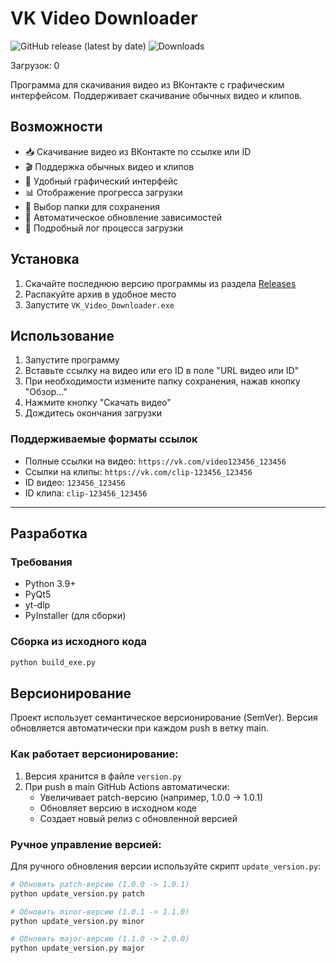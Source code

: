 # VK Video Downloader

![GitHub release (latest by date)](https://img.shields.io/github/v/release/Fellmonkey/vk_video_downloader)
![Downloads](https://img.shields.io/github/downloads/Fellmonkey/vk_video_downloader/total)

Загрузок: 0

Программа для скачивания видео из ВКонтакте с графическим интерфейсом. Поддерживает скачивание обычных видео и клипов.

## Возможности

- 📥 Скачивание видео из ВКонтакте по ссылке или ID
- 🎬 Поддержка обычных видео и клипов
- 👀 Удобный графический интерфейс
- 📊 Отображение прогресса загрузки
- 💾 Выбор папки для сохранения
- 🔄 Автоматическое обновление зависимостей
- 📝 Подробный лог процесса загрузки

## Установка

1. Скачайте последнюю версию программы из раздела [Releases](https://github.com/Fellmonkey/vk_video_downloader/releases)
2. Распакуйте архив в удобное место
3. Запустите `VK_Video_Downloader.exe`

## Использование

1. Запустите программу
2. Вставьте ссылку на видео или его ID в поле "URL видео или ID"
3. При необходимости измените папку сохранения, нажав кнопку "Обзор..."
4. Нажмите кнопку "Скачать видео"
5. Дождитесь окончания загрузки

### Поддерживаемые форматы ссылок

- Полные ссылки на видео: `https://vk.com/video123456_123456`
- Ссылки на клипы: `https://vk.com/clip-123456_123456`
- ID видео: `123456_123456`
- ID клипа: `clip-123456_123456`

---

## Разработка

### Требования

- Python 3.9+
- PyQt5
- yt-dlp
- PyInstaller (для сборки)

### Сборка из исходного кода

```bash
python build_exe.py
```

## Версионирование

Проект использует семантическое версионирование (SemVer). Версия обновляется автоматически при каждом push в ветку main.

### Как работает версионирование:

1. Версия хранится в файле `version.py`
2. При push в main GitHub Actions автоматически:
   - Увеличивает patch-версию (например, 1.0.0 -> 1.0.1)
   - Обновляет версию в исходном коде
   - Создает новый релиз с обновленной версией

### Ручное управление версией:

Для ручного обновления версии используйте скрипт `update_version.py`:

```bash
# Обновить patch-версию (1.0.0 -> 1.0.1)
python update_version.py patch

# Обновить minor-версию (1.0.1 -> 1.1.0)
python update_version.py minor

# Обновить major-версию (1.1.0 -> 2.0.0)
python update_version.py major
```